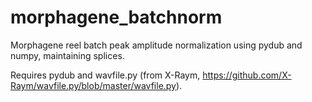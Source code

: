 # morphagene_batchnorm
Morphagene reel batch peak amplitude normalization using pydub and numpy, maintaining splices.

Requires pydub and wavfile.py (from X-Raym, https://github.com/X-Raym/wavfile.py/blob/master/wavfile.py).
